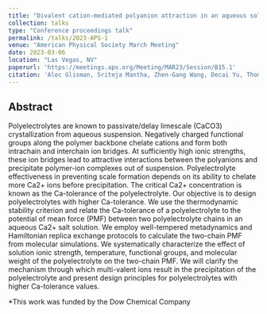 ```yaml
---
title: "Divalent cation-mediated polyanion attraction in an aqueous solution"
collection: talks
type: "Conference proceedings talk"
permalink: /talks/2023-APS-1
venue: "American Physical Society March Meeting"
date: 2023-03-06
location: "Las Vegas, NV"
paperurl: 'https://meetings.aps.org/Meeting/MAR23/Session/B15.1'
citation: 'Alec Glisman, Sriteja Mantha, Zhen-Gang Wang, Decai Yu, Thomas Kalantar, Christopher Tucker, Eric Wasserman, Scott Backer, Larisa Reyes, and Dipti Singh. (2023). &quot;Divalent cation-mediated polyanion attraction in an aqueous solution.&quot; <i>APS March Meeting</i> (2023)'
---
```



Abstract
---

Polyelectrolytes are known to passivate/delay limescale (CaCO3) crystallization from aqueous suspension. Negatively charged functional groups along the polymer backbone chelate cations and form both intrachain and interchain ion bridges.
At sufficiently high ionic strengths, these ion bridges lead to attractive interactions between the polyanions and precipitate polymer-ion complexes out of suspension.
Polyelectrolyte effectiveness in preventing scale formation depends on its ability to chelate more Ca2+ ions before precipitation.
The critical Ca2+ concentration is known as the Ca-tolerance of the polyelectrolyte. Our objective is to design polyelectrolytes with higher Ca-tolerance.
We use the thermodynamic stability criterion and relate the Ca-tolerance of a polyelectrolyte to the potential of mean force (PMF) between two polyelectrolyte chains in an aqueous Ca2+ salt solution.
We employ well-tempered metadynamics and Hamiltonian replica exchange protocols to calculate the two-chain PMF from molecular simulations.
We systematically characterize the effect of solution ionic strength, temperature, functional groups, and molecular weight of the polyelectrolyte on the two-chain PMF.
We will clarify the mechanism through which multi-valent ions result in the precipitation of the polyelectrolyte and present design principles for polyelectrolytes with higher Ca-tolerance values.

*This work was funded by the Dow Chemical Company
